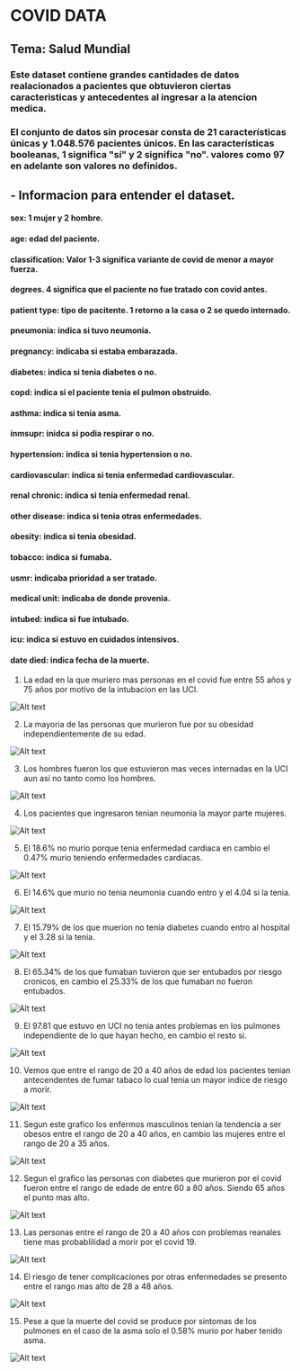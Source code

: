 # COVID DATA

## Tema: Salud Mundial

### Este dataset contiene grandes cantidades de datos realacionados a pacientes que obtuvieron ciertas caracteristicas y antecedentes al ingresar a la atencion medica.

### El conjunto de datos sin procesar consta de 21 características únicas y 1.048.576 pacientes únicos. En las características booleanas, 1 significa "sí" y 2 significa "no". valores como 97 en adelante son valores no definidos.

## - Informacion para entender el dataset.

#### sex: 1 mujer y 2 hombre.

#### age: edad del paciente.

#### classification: Valor 1-3 significa variante de covid de menor a mayor fuerza.

#### degrees. 4 significa que el paciente no fue tratado con covid antes.

#### patient type: tipo de pacitente. 1 retorno a la casa o 2 se quedo internado.

#### pneumonia: indica si tuvo neumonia.

#### pregnancy: indicaba si estaba embarazada.

#### diabetes: indica si tenia diabetes o no.

#### copd: indica si el paciente tenia el pulmon obstruido.

#### asthma: indica si tenia asma.

#### inmsupr: inidca si podia respirar o no.

#### hypertension: indica si tenia hypertension o no.

#### cardiovascular: indica si tenia enfermedad cardiovascular.

#### renal chronic: indica si tenia enfermedad renal.

#### other disease: indica si tenia otras enfermedades.

#### obesity: indica si tenia obesidad.

#### tobacco: indica si fumaba.

#### usmr: indicaba prioridad a ser tratado.

#### medical unit: indicaba de donde provenia.

#### intubed: indica si fue intubado.

#### icu: indica si estuvo en cuidados intensivos.

#### date died: indica fecha de la muerte.

1. La edad en la que muriero mas personas en el covid fue entre 55 años y 75 años por motivo de la intubacion en las UCI.

![Alt text](image.png)

2. La mayoria de las personas que murieron fue por su obesidad independientemente de su edad.

![Alt text](image-1.png)

3. Los hombres fueron los que estuvieron mas veces internadas en la UCI aun asi no tanto como los hombres.

![Alt text](image-2.png)

4. Los pacientes que ingresaron tenian neumonia la mayor parte mujeres.

![Alt text](image-3.png)

5. El 18.6% no murio porque tenia enfermedad cardiaca en cambio el 0.47% murio teniendo enfermedades cardiacas.

![Alt text](image-4.png)

6. El 14.6% que murio no tenia neumonia cuando entro y el 4.04 si la tenia.

![Alt text](image-5.png)

7. El 15.79% de los que muerion no tenia diabetes cuando entro al hospital y el 3.28 si la tenia.

![Alt text](image-6.png)

8. El 65.34% de los que fumaban tuvieron que ser entubados por riesgo cronicos, en cambio el 25.33% de los que fumaban no fueron entubados.

![Alt text](image-7.png)

9. El 97.81 que estuvo en UCI no tenia antes problemas en los pulmones independiente de lo que hayan hecho, en cambio el resto si.

![Alt text](image-8.png)

10. Vemos que entre el rango de 20 a 40 años de edad los pacientes tenian antecendentes de fumar tabaco lo cual tenia un mayor indice de riesgo a morir.

![Alt text](image-9.png)

11. Segun este grafico los enfermos masculinos tenian la tendencia a ser obesos entre el rango de 20 a 40 años, en cambio las mujeres entre el rango de 20 a 35 años.

![Alt text](image-10.png)

12. Segun el grafico las personas con diabetes que murieron por el covid fueron entre el rango de edade de entre 60 a 80 años. Siendo 65 años el punto mas alto.

![Alt text](image-11.png)

13. Las personas entre el rango de 20 a 40 años con problemas reanales tiene mas probablilidad a morir por el covid 19.

![Alt text](image-12.png)

14. El riesgo de tener complicaciones por otras enfermedades se presento entre el rango mas alto de 28 a 48 años.

![Alt text](image-13.png)

15. Pese a que la muerte del covid se produce por sintomas de los pulmones en el caso de la asma solo el 0.58% murio por haber tenido asma.

![Alt text](image-14.png)
